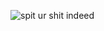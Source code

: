 ![spit ur shit indeed](https://github.com/andrewrannells/congenial-waffle/assets/163074010/04f0d528-ab87-4590-b5f0-91379fe0d9fd)
